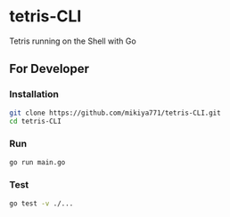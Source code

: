 # tetris-CLI

Tetris running on the Shell with Go

## For Developer

### Installation

```sh
git clone https://github.com/mikiya771/tetris-CLI.git
cd tetris-CLI
```

### Run

```sh
go run main.go
```

### Test

```sh
go test -v ./...
```
